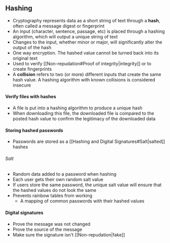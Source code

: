 ## Hashing
- Cryptography represents data as a short string of text through a **hash**, often called a message digest or fingerprint
- An input (character, sentence, passage, etc) is placed through a hashing algorithm, which will output a unique string of text
- Changes to the input, whether minor or major, will significantly alter the output of the hash
- One way encryption. The hashed value cannot be turned back into its original text
- Used to verify [[Non-repudation#Proof of integrity|integrity]] or to create fingerprints
- A **collision** refers to two (or more) different inputs that create the same hash value. A hashing algorithm with known collisions is considered insecure
#### Verify files with hashes
- A file is put into a hashing algorithm to produce a unique hash
- When downloading this file, the downloaded file is compared to the posted hash value to confirm the legitimacy of the downloaded data
#### Storing hashed passwords
- Passwords are stored as a [[Hashing and Digital Signatures#Salt|salted]] hashes
###### Salt
- Random data added to a password when hashing
- Each user gets their own random salt value
- If users store the same password, the unique salt value will ensure that the hashed values do not look the same
- Prevents rainbow tables from working
	- A mapping of common passwords with their hashed values
#### Digital signatures
- Prove the message was not changed
- Prove the source of the message
- Make sure the signature isn't [[Non-repudation|fake]]
